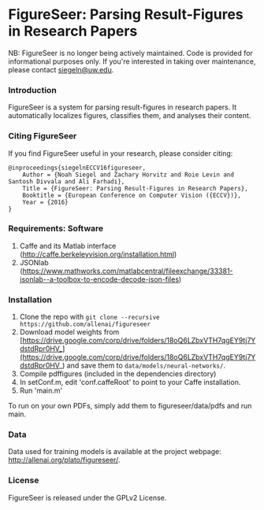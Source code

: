 # FigureSeer: Parsing Result-Figures in Research Papers

NB: FigureSeer is no longer being actively maintained. Code is provided for informational purposes only. If you're interested in taking over maintenance, please contact siegeln@uw.edu.

### Introduction

FigureSeer is a system for parsing result-figures in research papers. It automatically localizes figures, classifies them, and analyses their content.

### Citing FigureSeer

If you find FigureSeer useful in your research, please consider citing:

    @inproceedings{siegelnECCV16figureseer,
        Author = {Noah Siegel and Zachary Horvitz and Roie Levin and Santosh Divvala and Ali Farhadi},
        Title = {FigureSeer: Parsing Result-Figures in Research Papers},
        Booktitle = {European Conference on Computer Vision ({ECCV})},
        Year = {2016}
    }
    
### Requirements: Software

1. Caffe and its Matlab interface (http://caffe.berkeleyvision.org/installation.html)
2. JSONlab (https://www.mathworks.com/matlabcentral/fileexchange/33381-jsonlab--a-toolbox-to-encode-decode-json-files)

### Installation

1. Clone the repo with `git clone --recursive https://github.com/allenai/figureseer`
2. Download model weights from [https://drive.google.com/corp/drive/folders/18oQ6LZbxVTH7qgEY9tj7YdstdRpr0HV_](https://drive.google.com/corp/drive/folders/18oQ6LZbxVTH7qgEY9tj7YdstdRpr0HV_) and save them to `data/models/neural-networks/`.
3. Compile pdffigures (included in the dependencies directory)
4. In setConf.m, edit 'conf.caffeRoot' to point to your Caffe installation.
5. Run 'main.m'

To run on your own PDFs, simply add them to figureseer/data/pdfs and run main.

### Data

Data used for training models is available at the project webpage: http://allenai.org/plato/figureseer/.

### License

FigureSeer is released under the GPLv2 License.
